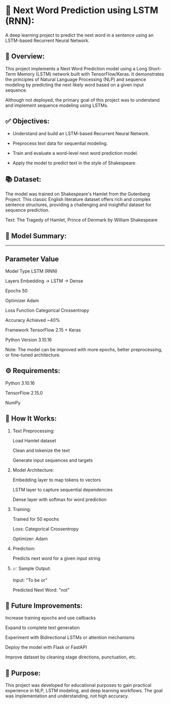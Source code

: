 # 🧠 Next Word Prediction using LSTM (RNN):

A deep learning project to predict the next word in a sentence using an LSTM-based Recurrent Neural Network.

## 📌 Overview:

This project implements a Next Word Prediction model using a Long Short-Term Memory (LSTM) network built with TensorFlow/Keras. It demonstrates the principles of Natural Language Processing (NLP) and sequence modeling by predicting the next likely word based on a given input sequence.

Although not deployed, the primary goal of this project was to understand and implement sequence modeling using LSTMs.

## ✅ Objectives:

- Understand and build an LSTM-based Recurrent Neural Network.

- Preprocess text data for sequential modeling.

- Train and evaluate a word-level next word prediction model.

- Apply the model to predict text in the style of Shakespeare.

## 📚 Dataset:

The model was trained on Shakespeare's Hamlet from the Gutenberg Project. This classic English literature dataset offers rich and complex sentence structures, providing a challenging and insightful dataset for sequence prediction.

Text: The Tragedy of Hamlet, Prince of Denmark by William Shakespeare

## 🧪 Model Summary:

---
Parameter	                Value
---
Model Type	                LSTM (RNN)

Layers	Embedding           → LSTM → Dense

Epochs	                    50

Optimizer	                Adam

Loss Function               Categorical Crossentropy

Accuracy Achieved	        ~40%

Framework	                TensorFlow 2.15 + Keras

Python Version	            3.10.16

Note: The model can be improved with more epochs, better preprocessing, or fine-tuned architecture.

## ⚙️ Requirements:

Python 3.10.16

TensorFlow 2.15.0

NumPy

## 🧠 How It Works:

1. Text Preprocessing:

    Load Hamlet dataset

    Clean and tokenize the text

    Generate input sequences and targets

2. Model Architecture:

    Embedding layer to map tokens to vectors

    LSTM layer to capture sequential dependencies

    Dense layer with softmax for word prediction

3. Training:

    Trained for 50 epochs

    Loss: Categorical Crossentropy

    Optimizer: Adam

4. Prediction:

    Predicts next word for a given input string

5. 📈 Sample Output:

    Input: "To be or"

    Predicted Next Word: "not"

## 🧩 Future Improvements:

Increase training epochs and use callbacks

Expand to complete text generation

Experiment with Bidirectional LSTMs or attention mechanisms

Deploy the model with Flask or FastAPI

Improve dataset by cleaning stage directions, punctuation, etc.

## 🚀 Purpose:

This project was developed for educational purposes to gain practical experience in NLP, LSTM modeling, and deep learning workflows. The goal was implementation and understanding, not high accuracy.
